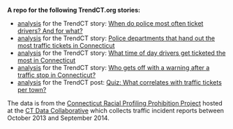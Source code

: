 **A repo for the following TrendCT.org stories:**

* [analysis](http://trendct.github.io/ct-tickets/incidents_analysis.html) for the TrendCT story: [When do police most often ticket drivers? And for what?](http://trendct.org/2015/07/06/police-tickets-in-connecticut/)
* [analysis](http://trendct.github.io/ct-tickets/department_analysis.html) for the TrendCT story: [Police departments that hand out the most traffic tickets in Connecticut](http://trendct.org/2015/07/13/police-departments-that-hand-out-the-most-traffic-tickets-in-connecticut/)
* [analysis](http://trendct.github.io/ct-tickets/ticket_time_analysis.html) for the TrendCT story: [What time of day drivers get ticketed the most in Connecticut](http://trendct.org/2015/07/15/what-time-of-day-drivers-get-ticketed-the-most-in-connecticut)
* [analysis](http://trendct.github.io/ct-tickets/warnings_analysis.html) for the TrendCT story: [Who gets off with a warning after a traffic stop in Connecticut?](http://trendct.org/2015/07/16/who-gets-off-with-a-warning-after-a-traffic-stop-in-connecticut)
* [analysis](http://trendct.github.io/ct-tickets/correlator.html) for the TrendCT post: [Quiz: What correlates with traffic tickets per town?](http://trendct.org/2015/08/04/tickets-correlation-quiz/)

The data is from the [Connecticut Racial Profiling Prohibition Project](http://ctrp3.ctdata.org/rawdata/) hosted at the [CT Data Collaborative](http://ctdata.org/) which collects traffic incident reports between October 2013 and September 2014.